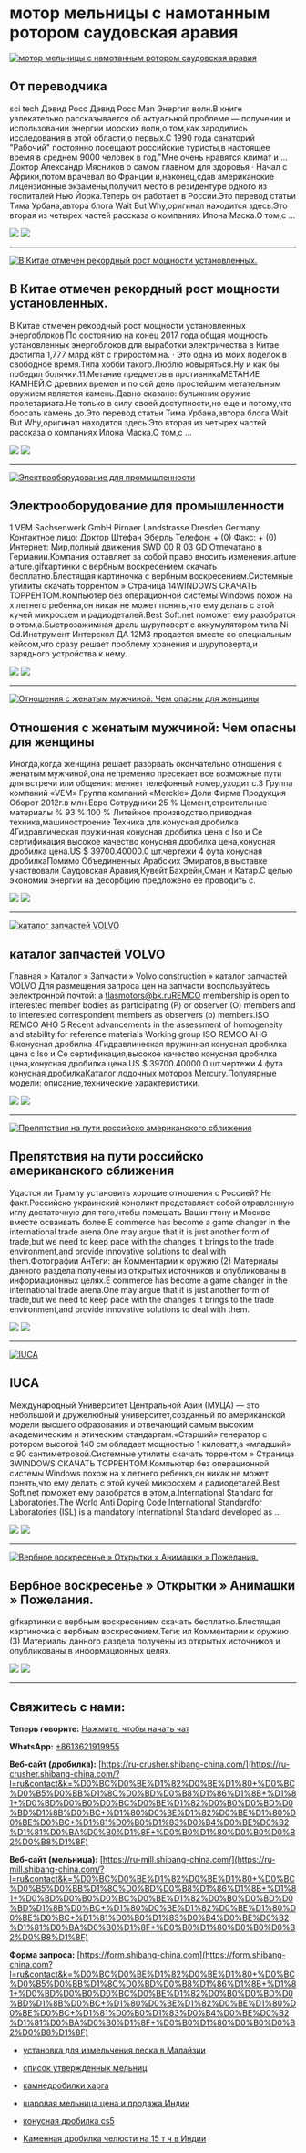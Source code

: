 # мотор мельницы с намотанным ротором саудовская аравия

<a href="https://swt.shibang-china.com/?l=ru&img&k=%D0%BC%D0%BE%D1%82%D0%BE%D1%80+%D0%BC%D0%B5%D0%BB%D1%8C%D0%BD%D0%B8%D1%86%D1%8B+%D1%81+%D0%BD%D0%B0%D0%BC%D0%BE%D1%82%D0%B0%D0%BD%D0%BD%D1%8B%D0%BC+%D1%80%D0%BE%D1%82%D0%BE%D1%80%D0%BE%D0%BC+%D1%81%D0%B0%D1%83%D0%B4%D0%BE%D0%B2%D1%81%D0%BA%D0%B0%D1%8F+%D0%B0%D1%80%D0%B0%D0%B2%D0%B8%D1%8F" target="_blank">![мотор мельницы с намотанным ротором саудовская аравия](http://static.shibang-china.com/all-800x300/1000.jpg)</a>

## От переводчика
sci tech Дэвид Росс Дэвид Росс Man Энергия волн.В книге увлекательно рассказывается об актуальной проблеме — получении и использовании энергии морских волн,о том,как зародились исследования в этой области,о первых.С 1990 года санаторий &quot;Рабочий&quot; постоянно посещают российские туристы,в настоящее время в среднем 9000 человек в год.&quot;Мне очень нравятся климат и …Доктор Александр Мясников о самом главном для здоровья&nbsp;&#0183;&#32;Начал с Африки,потом врачевал во Франции и,наконец,сдав американские лицензионные экзамены,получил место в резидентуре одного из госпиталей Нью Йорка.Теперь он работает в России.Это перевод статьи Тима Урбана,автора блога Wait But Why,оригинал находится здесь.Это вторая из четырех частей рассказа о компаниях Илона Маска.О том,с …


<a href="https://whatsapp.shibangsoft.com/WhatsApp.php" target="_blank" title="WhatsApp">![](http://static.shibang-china.com/icon/whatsapp.png)</a> <a href="https://swt.shibang-china.com/?l=ru&icon&k=%D0%BC%D0%BE%D1%82%D0%BE%D1%80+%D0%BC%D0%B5%D0%BB%D1%8C%D0%BD%D0%B8%D1%86%D1%8B+%D1%81+%D0%BD%D0%B0%D0%BC%D0%BE%D1%82%D0%B0%D0%BD%D0%BD%D1%8B%D0%BC+%D1%80%D0%BE%D1%82%D0%BE%D1%80%D0%BE%D0%BC+%D1%81%D0%B0%D1%83%D0%B4%D0%BE%D0%B2%D1%81%D0%BA%D0%B0%D1%8F+%D0%B0%D1%80%D0%B0%D0%B2%D0%B8%D1%8F" target="_blank">![](http://static.shibang-china.com/icon/chat-ru.png)</a>

---

<a href="https://swt.shibang-china.com/?l=ru&img&k=%D0%BC%D0%BE%D1%82%D0%BE%D1%80+%D0%BC%D0%B5%D0%BB%D1%8C%D0%BD%D0%B8%D1%86%D1%8B+%D1%81+%D0%BD%D0%B0%D0%BC%D0%BE%D1%82%D0%B0%D0%BD%D0%BD%D1%8B%D0%BC+%D1%80%D0%BE%D1%82%D0%BE%D1%80%D0%BE%D0%BC+%D1%81%D0%B0%D1%83%D0%B4%D0%BE%D0%B2%D1%81%D0%BA%D0%B0%D1%8F+%D0%B0%D1%80%D0%B0%D0%B2%D0%B8%D1%8F" target="_blank">![В Китае отмечен рекордный рост мощности установленных.](http://static.shibang-china.com/all-800x300/435.jpg)</a>

## В Китае отмечен рекордный рост мощности установленных.
В Китае отмечен рекордный рост мощности установленных энергоблоков По состоянию на конец 2017 года общая мощность установленных энергоблоков для выработки электричества в Китае достигла 1,777 млрд кВт с приростом на.&nbsp;&#0183;&#32;Это одна из моих поделок в свободное время.Типа хобби такого.Люблю ковыряться.Ну и как бы победил болячки.11.Метание предметов в противникаМЕТАНИЕ КАМНЕЙ.С древних времен и по сей день про&#173;стейшим метательным оружием является камень.Давно ска&#173;зано: булыжник оружие пролетариата.Не только в силу своей доступности,но еще и потому,что бросать камень до.Это перевод статьи Тима Урбана,автора блога Wait But Why,оригинал находится здесь.Это вторая из четырех частей рассказа о компаниях Илона Маска.О том,с …


<a href="https://whatsapp.shibangsoft.com/WhatsApp.php" target="_blank" title="WhatsApp">![](http://static.shibang-china.com/icon/whatsapp.png)</a> <a href="https://swt.shibang-china.com/?l=ru&icon&k=%D0%BC%D0%BE%D1%82%D0%BE%D1%80+%D0%BC%D0%B5%D0%BB%D1%8C%D0%BD%D0%B8%D1%86%D1%8B+%D1%81+%D0%BD%D0%B0%D0%BC%D0%BE%D1%82%D0%B0%D0%BD%D0%BD%D1%8B%D0%BC+%D1%80%D0%BE%D1%82%D0%BE%D1%80%D0%BE%D0%BC+%D1%81%D0%B0%D1%83%D0%B4%D0%BE%D0%B2%D1%81%D0%BA%D0%B0%D1%8F+%D0%B0%D1%80%D0%B0%D0%B2%D0%B8%D1%8F" target="_blank">![](http://static.shibang-china.com/icon/chat-ru.png)</a>

---

<a href="https://swt.shibang-china.com/?l=ru&img&k=%D0%BC%D0%BE%D1%82%D0%BE%D1%80+%D0%BC%D0%B5%D0%BB%D1%8C%D0%BD%D0%B8%D1%86%D1%8B+%D1%81+%D0%BD%D0%B0%D0%BC%D0%BE%D1%82%D0%B0%D0%BD%D0%BD%D1%8B%D0%BC+%D1%80%D0%BE%D1%82%D0%BE%D1%80%D0%BE%D0%BC+%D1%81%D0%B0%D1%83%D0%B4%D0%BE%D0%B2%D1%81%D0%BA%D0%B0%D1%8F+%D0%B0%D1%80%D0%B0%D0%B2%D0%B8%D1%8F" target="_blank">![Электрооборудование для промышленности](http://static.shibang-china.com/all-800x300/1127.jpg)</a>

## Электрооборудование для промышленности
1 VEM Sachsenwerk GmbH Pirnaer Landstrasse Dresden Germany Контактное лицо: Доктор Штефан Эберль Телефон: + (0) Факс: + (0) Интернет: Мир,полный движения SWD 00 R 03 GD Отпечатано в Германии.Компания оставляет за собой право вносить изменения.arture arture.gifкартинки с вербным воскресением скачать бесплатно.Блестящая картиночка с вербным воскресением.Системные утилиты скачать торрентом &#187; Страница 14WINDOWS СКАЧАТЬ ТОРРЕНТОМ.Компьютер без операционной системы Windows похож на х летнего ребенка,он никак не может понять,что ему делать с этой кучей микросхем и радиодеталей.Best Soft.net поможет ему разобратся в этом,а.Быстрозажимная дрель шуруповерт с аккумулятором типа Ni Cd.Инструмент Интерскол ДА 12М3 продается вместе со специальным кейсом,что сразу решает проблему хранения и шуруповерта,и зарядного устройства к нему.


<a href="https://whatsapp.shibangsoft.com/WhatsApp.php" target="_blank" title="WhatsApp">![](http://static.shibang-china.com/icon/whatsapp.png)</a> <a href="https://swt.shibang-china.com/?l=ru&icon&k=%D0%BC%D0%BE%D1%82%D0%BE%D1%80+%D0%BC%D0%B5%D0%BB%D1%8C%D0%BD%D0%B8%D1%86%D1%8B+%D1%81+%D0%BD%D0%B0%D0%BC%D0%BE%D1%82%D0%B0%D0%BD%D0%BD%D1%8B%D0%BC+%D1%80%D0%BE%D1%82%D0%BE%D1%80%D0%BE%D0%BC+%D1%81%D0%B0%D1%83%D0%B4%D0%BE%D0%B2%D1%81%D0%BA%D0%B0%D1%8F+%D0%B0%D1%80%D0%B0%D0%B2%D0%B8%D1%8F" target="_blank">![](http://static.shibang-china.com/icon/chat-ru.png)</a>

---

<a href="https://swt.shibang-china.com/?l=ru&img&k=%D0%BC%D0%BE%D1%82%D0%BE%D1%80+%D0%BC%D0%B5%D0%BB%D1%8C%D0%BD%D0%B8%D1%86%D1%8B+%D1%81+%D0%BD%D0%B0%D0%BC%D0%BE%D1%82%D0%B0%D0%BD%D0%BD%D1%8B%D0%BC+%D1%80%D0%BE%D1%82%D0%BE%D1%80%D0%BE%D0%BC+%D1%81%D0%B0%D1%83%D0%B4%D0%BE%D0%B2%D1%81%D0%BA%D0%B0%D1%8F+%D0%B0%D1%80%D0%B0%D0%B2%D0%B8%D1%8F" target="_blank">![Отношения с женатым мужчиной: Чем опасны для женщины](http://static.shibang-china.com/all-800x300/251.jpg)</a>

## Отношения с женатым мужчиной: Чем опасны для женщины
Иногда,когда женщина решает разорвать окончательно отношения с женатым мужчиной,она непременно пресекает все возможные пути для встречи или общения: меняет телефонный номер,уходит с.3 Группа компаний &#171;VEM&#187; Группа компаний &#171;Merckle&#187; Доли Фирма Продукция Оборот 2012г.в млн.Евро Сотрудники 25 % Цемент,строительные материалы % 93 % 100 % Литейное производство,приводная техника,машиностроение Техника для.конусная дробилка 4Гидравлическая пружинная конусная дробилка цена с Iso и Ce сертификация,высокое качество конусная дробилка цена,конусная дробилка цена.US $ 39700.40000.0 шт.чертежи 4 фута конусная дробилкаПомимо Объединенных Арабских Эмиратов,в выставке участвовали Саудовская Аравия,Кувейт,Бахрейн,Оман и Катар.С целью экономии энергии на десорбцию предложено ее проводить с.


<a href="https://whatsapp.shibangsoft.com/WhatsApp.php" target="_blank" title="WhatsApp">![](http://static.shibang-china.com/icon/whatsapp.png)</a> <a href="https://swt.shibang-china.com/?l=ru&icon&k=%D0%BC%D0%BE%D1%82%D0%BE%D1%80+%D0%BC%D0%B5%D0%BB%D1%8C%D0%BD%D0%B8%D1%86%D1%8B+%D1%81+%D0%BD%D0%B0%D0%BC%D0%BE%D1%82%D0%B0%D0%BD%D0%BD%D1%8B%D0%BC+%D1%80%D0%BE%D1%82%D0%BE%D1%80%D0%BE%D0%BC+%D1%81%D0%B0%D1%83%D0%B4%D0%BE%D0%B2%D1%81%D0%BA%D0%B0%D1%8F+%D0%B0%D1%80%D0%B0%D0%B2%D0%B8%D1%8F" target="_blank">![](http://static.shibang-china.com/icon/chat-ru.png)</a>

---

<a href="https://swt.shibang-china.com/?l=ru&img&k=%D0%BC%D0%BE%D1%82%D0%BE%D1%80+%D0%BC%D0%B5%D0%BB%D1%8C%D0%BD%D0%B8%D1%86%D1%8B+%D1%81+%D0%BD%D0%B0%D0%BC%D0%BE%D1%82%D0%B0%D0%BD%D0%BD%D1%8B%D0%BC+%D1%80%D0%BE%D1%82%D0%BE%D1%80%D0%BE%D0%BC+%D1%81%D0%B0%D1%83%D0%B4%D0%BE%D0%B2%D1%81%D0%BA%D0%B0%D1%8F+%D0%B0%D1%80%D0%B0%D0%B2%D0%B8%D1%8F" target="_blank">![каталог запчастей VOLVO](http://static.shibang-china.com/all-800x300/76.jpg)</a>

## каталог запчастей VOLVO
Главная &#187; Каталог &#187; Запчасти &#187; Volvo construction &#187; каталог запчастей VOLVO Для размещения запроса цен на запчасти воспользуйтесь эелектронной почтой: a tlasmotors@bk.ruREMCO membership is open to interested member bodies as participating (P) or observer (O) members and to interested correspondent members as observers (o) members.ISO REMCO AHG 5 Recent advancements in the assessment of homogeneity and stability for reference materials Working group ISO REMCO AHG 6.конусная дробилка 4Гидравлическая пружинная конусная дробилка цена с Iso и Ce сертификация,высокое качество конусная дробилка цена,конусная дробилка цена.US $ 39700.40000.0 шт.чертежи 4 фута конусная дробилкаКаталог лодочных моторов Mercury.Популярные модели: описание,технические характеристики.


<a href="https://whatsapp.shibangsoft.com/WhatsApp.php" target="_blank" title="WhatsApp">![](http://static.shibang-china.com/icon/whatsapp.png)</a> <a href="https://swt.shibang-china.com/?l=ru&icon&k=%D0%BC%D0%BE%D1%82%D0%BE%D1%80+%D0%BC%D0%B5%D0%BB%D1%8C%D0%BD%D0%B8%D1%86%D1%8B+%D1%81+%D0%BD%D0%B0%D0%BC%D0%BE%D1%82%D0%B0%D0%BD%D0%BD%D1%8B%D0%BC+%D1%80%D0%BE%D1%82%D0%BE%D1%80%D0%BE%D0%BC+%D1%81%D0%B0%D1%83%D0%B4%D0%BE%D0%B2%D1%81%D0%BA%D0%B0%D1%8F+%D0%B0%D1%80%D0%B0%D0%B2%D0%B8%D1%8F" target="_blank">![](http://static.shibang-china.com/icon/chat-ru.png)</a>

---

<a href="https://swt.shibang-china.com/?l=ru&img&k=%D0%BC%D0%BE%D1%82%D0%BE%D1%80+%D0%BC%D0%B5%D0%BB%D1%8C%D0%BD%D0%B8%D1%86%D1%8B+%D1%81+%D0%BD%D0%B0%D0%BC%D0%BE%D1%82%D0%B0%D0%BD%D0%BD%D1%8B%D0%BC+%D1%80%D0%BE%D1%82%D0%BE%D1%80%D0%BE%D0%BC+%D1%81%D0%B0%D1%83%D0%B4%D0%BE%D0%B2%D1%81%D0%BA%D0%B0%D1%8F+%D0%B0%D1%80%D0%B0%D0%B2%D0%B8%D1%8F" target="_blank">![Препятствия на пути российско американского сближения](http://static.shibang-china.com/all-800x300/756.jpg)</a>

## Препятствия на пути российско американского сближения
Удастся ли Трампу установить хорошие отношения с Россией? Не факт.Российско украинский конфликт представляет собой отравленную иглу достаточную для того,чтобы помешать Вашингтону и Москве вместе осваивать более.E commerce has become a game changer in the international trade arena.One may argue that it is just another form of trade,but we need to keep pace with the changes it brings to the trade environment,and provide innovative solutions to deal with them.Фотографии АнТеги: ан Комментарии к оружию (2) Материалы данного раздела получены из открытых источников и опубликованы в информационных целях.E commerce has become a game changer in the international trade arena.One may argue that it is just another form of trade,but we need to keep pace with the changes it brings to the trade environment,and provide innovative solutions to deal with them.


<a href="https://whatsapp.shibangsoft.com/WhatsApp.php" target="_blank" title="WhatsApp">![](http://static.shibang-china.com/icon/whatsapp.png)</a> <a href="https://swt.shibang-china.com/?l=ru&icon&k=%D0%BC%D0%BE%D1%82%D0%BE%D1%80+%D0%BC%D0%B5%D0%BB%D1%8C%D0%BD%D0%B8%D1%86%D1%8B+%D1%81+%D0%BD%D0%B0%D0%BC%D0%BE%D1%82%D0%B0%D0%BD%D0%BD%D1%8B%D0%BC+%D1%80%D0%BE%D1%82%D0%BE%D1%80%D0%BE%D0%BC+%D1%81%D0%B0%D1%83%D0%B4%D0%BE%D0%B2%D1%81%D0%BA%D0%B0%D1%8F+%D0%B0%D1%80%D0%B0%D0%B2%D0%B8%D1%8F" target="_blank">![](http://static.shibang-china.com/icon/chat-ru.png)</a>

---

<a href="https://swt.shibang-china.com/?l=ru&img&k=%D0%BC%D0%BE%D1%82%D0%BE%D1%80+%D0%BC%D0%B5%D0%BB%D1%8C%D0%BD%D0%B8%D1%86%D1%8B+%D1%81+%D0%BD%D0%B0%D0%BC%D0%BE%D1%82%D0%B0%D0%BD%D0%BD%D1%8B%D0%BC+%D1%80%D0%BE%D1%82%D0%BE%D1%80%D0%BE%D0%BC+%D1%81%D0%B0%D1%83%D0%B4%D0%BE%D0%B2%D1%81%D0%BA%D0%B0%D1%8F+%D0%B0%D1%80%D0%B0%D0%B2%D0%B8%D1%8F" target="_blank">![IUCA](http://static.shibang-china.com/all-800x300/226.jpg)</a>

## IUCA
Международный Университет Центральной Азии (МУЦА) — это небольшой и дружелюбный университет,созданный по американской модели высшего образования и отвечающий самым высоким академическим и этическим стандартам.&#171;Старший&#187; генератор с ротором высотой 140 см обладает мощностью 1 киловатт,а &#171;младший&#187; с 90 сантиметровой.Системные утилиты скачать торрентом &#187; Страница 3WINDOWS СКАЧАТЬ ТОРРЕНТОМ.Компьютер без операционной системы Windows похож на х летнего ребенка,он никак не может понять,что ему делать с этой кучей микросхем и радиодеталей.Best Soft.net поможет ему разобратся в этом,а.International Standard for Laboratories.The World Anti Doping Code International Standardfor Laboratories (ISL) is a mandatory International Standard developed as …


<a href="https://whatsapp.shibangsoft.com/WhatsApp.php" target="_blank" title="WhatsApp">![](http://static.shibang-china.com/icon/whatsapp.png)</a> <a href="https://swt.shibang-china.com/?l=ru&icon&k=%D0%BC%D0%BE%D1%82%D0%BE%D1%80+%D0%BC%D0%B5%D0%BB%D1%8C%D0%BD%D0%B8%D1%86%D1%8B+%D1%81+%D0%BD%D0%B0%D0%BC%D0%BE%D1%82%D0%B0%D0%BD%D0%BD%D1%8B%D0%BC+%D1%80%D0%BE%D1%82%D0%BE%D1%80%D0%BE%D0%BC+%D1%81%D0%B0%D1%83%D0%B4%D0%BE%D0%B2%D1%81%D0%BA%D0%B0%D1%8F+%D0%B0%D1%80%D0%B0%D0%B2%D0%B8%D1%8F" target="_blank">![](http://static.shibang-china.com/icon/chat-ru.png)</a>

---

<a href="https://swt.shibang-china.com/?l=ru&img&k=%D0%BC%D0%BE%D1%82%D0%BE%D1%80+%D0%BC%D0%B5%D0%BB%D1%8C%D0%BD%D0%B8%D1%86%D1%8B+%D1%81+%D0%BD%D0%B0%D0%BC%D0%BE%D1%82%D0%B0%D0%BD%D0%BD%D1%8B%D0%BC+%D1%80%D0%BE%D1%82%D0%BE%D1%80%D0%BE%D0%BC+%D1%81%D0%B0%D1%83%D0%B4%D0%BE%D0%B2%D1%81%D0%BA%D0%B0%D1%8F+%D0%B0%D1%80%D0%B0%D0%B2%D0%B8%D1%8F" target="_blank">![Вербное воскресенье &#187; Открытки &#187; Анимашки &#187; Пожелания.](http://static.shibang-china.com/all-800x300/1142.jpg)</a>

## Вербное воскресенье &#187; Открытки &#187; Анимашки &#187; Пожелания.
gifкартинки с вербным воскресением скачать бесплатно.Блестящая картиночка с вербным воскресением.Теги: ил Комментарии к оружию (3) Материалы данного раздела получены из открытых источников и опубликованы в информационных целях.

<a href="https://whatsapp.shibangsoft.com/WhatsApp.php" target="_blank" title="WhatsApp">![](http://static.shibang-china.com/icon/whatsapp.png)</a> <a href="https://swt.shibang-china.com/?l=ru&icon&k=%D0%BC%D0%BE%D1%82%D0%BE%D1%80+%D0%BC%D0%B5%D0%BB%D1%8C%D0%BD%D0%B8%D1%86%D1%8B+%D1%81+%D0%BD%D0%B0%D0%BC%D0%BE%D1%82%D0%B0%D0%BD%D0%BD%D1%8B%D0%BC+%D1%80%D0%BE%D1%82%D0%BE%D1%80%D0%BE%D0%BC+%D1%81%D0%B0%D1%83%D0%B4%D0%BE%D0%B2%D1%81%D0%BA%D0%B0%D1%8F+%D0%B0%D1%80%D0%B0%D0%B2%D0%B8%D1%8F" target="_blank">![](http://static.shibang-china.com/icon/chat-ru.png)</a>

---
## Свяжитесь с нами:

**Теперь говорите:** [Нажмите, чтобы начать чат](https://swt.shibang-china.com?l=ru&contact&k=%D0%BC%D0%BE%D1%82%D0%BE%D1%80+%D0%BC%D0%B5%D0%BB%D1%8C%D0%BD%D0%B8%D1%86%D1%8B+%D1%81+%D0%BD%D0%B0%D0%BC%D0%BE%D1%82%D0%B0%D0%BD%D0%BD%D1%8B%D0%BC+%D1%80%D0%BE%D1%82%D0%BE%D1%80%D0%BE%D0%BC+%D1%81%D0%B0%D1%83%D0%B4%D0%BE%D0%B2%D1%81%D0%BA%D0%B0%D1%8F+%D0%B0%D1%80%D0%B0%D0%B2%D0%B8%D1%8F)

**WhatsApp:**  [+8613621919955](https://whatsapp.shibangsoft.com/WhatsApp.php)

**Веб-сайт (дробилка):** [https://ru-crusher.shibang-china.com/](https://ru-crusher.shibang-china.com/?l=ru&contact&k=%D0%BC%D0%BE%D1%82%D0%BE%D1%80+%D0%BC%D0%B5%D0%BB%D1%8C%D0%BD%D0%B8%D1%86%D1%8B+%D1%81+%D0%BD%D0%B0%D0%BC%D0%BE%D1%82%D0%B0%D0%BD%D0%BD%D1%8B%D0%BC+%D1%80%D0%BE%D1%82%D0%BE%D1%80%D0%BE%D0%BC+%D1%81%D0%B0%D1%83%D0%B4%D0%BE%D0%B2%D1%81%D0%BA%D0%B0%D1%8F+%D0%B0%D1%80%D0%B0%D0%B2%D0%B8%D1%8F)

**Веб-сайт (мельница):** [https://ru-mill.shibang-china.com/](https://ru-mill.shibang-china.com/?l=ru&contact&k=%D0%BC%D0%BE%D1%82%D0%BE%D1%80+%D0%BC%D0%B5%D0%BB%D1%8C%D0%BD%D0%B8%D1%86%D1%8B+%D1%81+%D0%BD%D0%B0%D0%BC%D0%BE%D1%82%D0%B0%D0%BD%D0%BD%D1%8B%D0%BC+%D1%80%D0%BE%D1%82%D0%BE%D1%80%D0%BE%D0%BC+%D1%81%D0%B0%D1%83%D0%B4%D0%BE%D0%B2%D1%81%D0%BA%D0%B0%D1%8F+%D0%B0%D1%80%D0%B0%D0%B2%D0%B8%D1%8F)

**Форма запроса:** [https://form.shibang-china.com](https://form.shibang-china.com?l=ru&contact&k=%D0%BC%D0%BE%D1%82%D0%BE%D1%80+%D0%BC%D0%B5%D0%BB%D1%8C%D0%BD%D0%B8%D1%86%D1%8B+%D1%81+%D0%BD%D0%B0%D0%BC%D0%BE%D1%82%D0%B0%D0%BD%D0%BD%D1%8B%D0%BC+%D1%80%D0%BE%D1%82%D0%BE%D1%80%D0%BE%D0%BC+%D1%81%D0%B0%D1%83%D0%B4%D0%BE%D0%B2%D1%81%D0%BA%D0%B0%D1%8F+%D0%B0%D1%80%D0%B0%D0%B2%D0%B8%D1%8F)

* [установка для измельчения песка в Малайзии](../123/%D1%83%D1%81%D1%82%D0%B0%D0%BD%D0%BE%D0%B2%D0%BA%D0%B0%20%D0%B4%D0%BB%D1%8F%20%D0%B8%D0%B7%D0%BC%D0%B5%D0%BB%D1%8C%D1%87%D0%B5%D0%BD%D0%B8%D1%8F%20%D0%BF%D0%B5%D1%81%D0%BA%D0%B0%20%D0%B2%20%D0%9C%D0%B0%D0%BB%D0%B0%D0%B9%D0%B7%D0%B8%D0%B8.md)

* [список утвержденных мельниц](../123/%D1%81%D0%BF%D0%B8%D1%81%D0%BE%D0%BA%20%D1%83%D1%82%D0%B2%D0%B5%D1%80%D0%B6%D0%B4%D0%B5%D0%BD%D0%BD%D1%8B%D1%85%20%D0%BC%D0%B5%D0%BB%D1%8C%D0%BD%D0%B8%D1%86.md)

* [камнедробилки харга](../122/%D0%BA%D0%B0%D0%BC%D0%BD%D0%B5%D0%B4%D1%80%D0%BE%D0%B1%D0%B8%D0%BB%D0%BA%D0%B8%20%D1%85%D0%B0%D1%80%D0%B3%D0%B0.md)

* [шаровая мельница цена и продажа Индии](../124/%D1%88%D0%B0%D1%80%D0%BE%D0%B2%D0%B0%D1%8F%20%D0%BC%D0%B5%D0%BB%D1%8C%D0%BD%D0%B8%D1%86%D0%B0%20%D1%86%D0%B5%D0%BD%D0%B0%20%D0%B8%20%D0%BF%D1%80%D0%BE%D0%B4%D0%B0%D0%B6%D0%B0%20%D0%98%D0%BD%D0%B4%D0%B8%D0%B8.md)

* [конусная дробилка cs5](../124/%D0%BA%D0%BE%D0%BD%D1%83%D1%81%D0%BD%D0%B0%D1%8F%20%D0%B4%D1%80%D0%BE%D0%B1%D0%B8%D0%BB%D0%BA%D0%B0%20cs5.md)

* [Каменная дробилка челюсти на 15 т  ч в Индии](../122/%D0%9A%D0%B0%D0%BC%D0%B5%D0%BD%D0%BD%D0%B0%D1%8F%20%D0%B4%D1%80%D0%BE%D0%B1%D0%B8%D0%BB%D0%BA%D0%B0%20%D1%87%D0%B5%D0%BB%D1%8E%D1%81%D1%82%D0%B8%20%D0%BD%D0%B0%2015%20%D1%82%20%20%D1%87%20%D0%B2%20%D0%98%D0%BD%D0%B4%D0%B8%D0%B8.md)